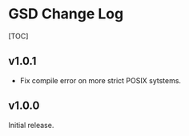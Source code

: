 # GSD Change Log

[TOC]

## v1.0.1

* Fix compile error on more strict POSIX sytstems.

## v1.0.0

Initial release.
